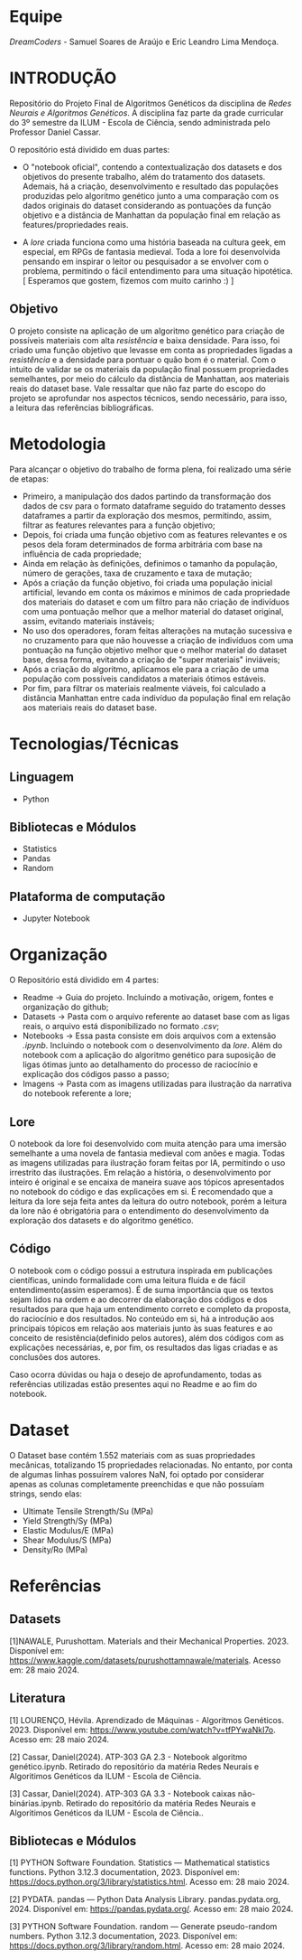 # Equipe
*DreamCoders* - Samuel Soares de Araújo e Eric Leandro Lima Mendoça.

# INTRODUÇÃO
Repositório do Projeto Final de Algoritmos Genéticos da disciplina de *Redes Neurais e Algoritmos Genéticos*. A disciplina faz parte da grade curricular do 3º semestre da ILUM - Escola de Ciência, sendo administrada pelo Professor Daniel Cassar. 

O repositório está dividido em duas partes:
- O "notebook oficial", contendo a contextualização dos datasets e dos objetivos do presente trabalho, além do tratamento dos datasets. Ademais, há a criação, desenvolvimento e resultado das populações produzidas pelo algoritmo genético junto a uma comparação com os dados originais do dataset considerando as pontuações da função objetivo e a distância de Manhattan da população final em relação as features/propriedades reais.
  
- A *lore* criada funciona como uma história baseada na cultura geek, em especial, em RPGs de fantasia medieval. Toda a lore foi desenvolvida pensando em inspirar o leitor ou pesquisador a se envolver com o problema, permitindo o fácil entendimento para uma situação hipotética. [ Esperamos que gostem, fizemos com muito carinho :) ]

## Objetivo
O projeto consiste na aplicação de um algoritmo genético para criação de possíveis materiais com alta *resistência* e baixa densidade. Para isso, foi criado uma função objetivo que levasse em conta as propriedades ligadas a *resistência* e a densidade para pontuar o quão bom é o material. Com o intuito de validar se os materiais da população final possuem propriedades semelhantes, por meio do cálculo da distância de Manhattan, aos materiais reais do dataset base.
Vale ressaltar que não faz parte do escopo do projeto se aprofundar nos aspectos técnicos, sendo necessário, para isso, a leitura das referências bibliográficas.

# Metodologia
Para alcançar o objetivo do trabalho de forma plena, foi realizado uma série de etapas: 

- Primeiro, a manipulação dos dados partindo da transformação dos dados de csv para o formato dataframe seguido do tratamento desses dataframes a partir da exploração dos mesmos, permitindo, assim, filtrar as features relevantes para a função objetivo;
- Depois, foi criada uma função objetivo com as features relevantes e os pesos dela foram determinados de forma arbitrária com base na influência de cada propriedade;
- Ainda em relação às definições, definimos o tamanho da população, número de gerações, taxa de cruzamento e taxa de mutação;
- Após a criação da função objetivo, foi criada uma população inicial artificial, levando em conta os máximos e mínimos de cada propriedade dos materiais do dataset e com um filtro para não criação de indivíduos com uma pontuação melhor que a melhor material do dataset original, assim, evitando materiais instáveis;
- No uso dos operadores, foram feitas alterações na mutação sucessiva e no cruzamento para que não houvesse a criação de indivíduos com uma pontuação na função objetivo melhor que o melhor material do dataset base, dessa forma, evitando a criação de "super materiais" inviáveis;
- Após a criação do algoritmo, aplicamos ele para a criação de uma população com possíveis candidatos a materiais ótimos estáveis.
- Por fim, para filtrar os materiais realmente viáveis, foi calculado a distância Manhattan entre cada indivíduo da população final em relação aos materiais reais do dataset base.

# Tecnologias/Técnicas
## Linguagem
- Python
## Bibliotecas e Módulos
- Statistics
- Pandas
- Random
## Plataforma de computação
- Jupyter Notebook

# Organização
O Repositório está dividido em 4 partes:

- Readme -> Guia do projeto. Incluindo a motivação, origem, fontes e organização do github;
- Datasets -> Pasta com o arquivo referente ao dataset base com as ligas reais, o arquivo está disponibilizado no formato *.csv*;
- Notebooks -> Essa pasta consiste em dois arquivos com a extensão *.ipynb*. Incluindo o notebook com o desenvolvimento da *lore*. Além do notebook com a aplicação do algoritmo genético para suposição de ligas ótimas junto ao detalhamento do processo de raciocínio e explicação dos códigos passo a passo;
- Imagens -> Pasta com as imagens utilizadas para ilustração da narrativa do notebook referente a lore;

## Lore
O notebook da lore foi desenvolvido com muita atenção para uma imersão semelhante a uma novela de fantasia medieval com anões e magia. Todas as imagens utilizadas para ilustração foram feitas por IA, permitindo o uso irrestrito das ilustrações. Em relação a história, o desenvolvimento por inteiro é original e se encaixa de maneira suave aos tópicos apresentados no notebook do código e das explicações em si. É recomendado que a leitura da lore seja feita antes da leitura do outro notebook, porém a leitura da lore não é obrigatória para o entendimento do desenvolvimento da exploração dos datasets e do algoritmo genético.

## Código
O notebook com o código possui a estrutura inspirada em publicações científicas, unindo formalidade com uma leitura fluida e de fácil entendimento(assim esperamos). É de suma importância que os textos sejam lidos na ordem e ao decorrer da elaboração dos códigos e dos resultados para que haja um entendimento correto e completo da proposta, do raciocínio e dos resultados. No conteúdo em si, há a introdução aos principais tópicos em relação aos materiais junto às suas features e ao conceito de resistência(definido pelos autores), além dos códigos com as explicações necessárias, e, por fim, os resultados das ligas criadas e as conclusões dos autores. 

Caso ocorra dúvidas ou haja o desejo de aprofundamento, todas as referências utilizadas estão presentes aqui no Readme e ao fim do notebook.

# Dataset
O Dataset base contém 1.552 materiais com as suas propriedades mecânicas, totalizando 15 propriedades relacionadas. No entanto, por conta de algumas linhas possuírem valores NaN, foi optado por considerar apenas as colunas completamente preenchidas e que não possuíam strings, sendo elas:

- Ultimate Tensile Strength/Su (MPa) 
- Yield Strength/Sy (MPa)
- Elastic Modulus/E (MPa)
- Shear Modulus/S (MPa)
- Density/Ro (MPa)

# Referências
## Datasets
[1]NAWALE, Purushottam. Materials and their Mechanical Properties. 2023. Disponível em: https://www.kaggle.com/datasets/purushottamnawale/materials. Acesso em: 28 maio 2024.

## Literatura 
[1] LOURENÇO, Hévila. Aprendizado de Máquinas - Algoritmos Genéticos. 2023. Disponível em: https://www.youtube.com/watch?v=tfPYwaNkI7o. Acesso em: 28 maio 2024.

[2] Cassar, Daniel(2024). ATP-303 GA 2.3 - Notebook algoritmo genético.ipynb. Retirado do repositório da matéria Redes Neurais e Algoritimos Genéticos da ILUM - Escola de Ciência.

[3] Cassar, Daniel(2024). ATP-303 GA 3.3 - Notebook caixas não-binárias.ipynb. Retirado do repositório da matéria Redes Neurais e Algoritimos Genéticos da ILUM - Escola de Ciência..


## Bibliotecas e Módulos
[1] PYTHON Software Foundation. Statistics — Mathematical statistics functions. Python 3.12.3 documentation, 2023. Disponível em: https://docs.python.org/3/library/statistics.html. Acesso em: 28 maio 2024.

[2] PYDATA. pandas — Python Data Analysis Library. pandas.pydata.org, 2024. Disponível em: https://pandas.pydata.org/. Acesso em: 28 maio 2024.

[3] PYTHON Software Foundation. random — Generate pseudo-random numbers. Python 3.12.3 documentation, 2023. Disponível em: https://docs.python.org/3/library/random.html. Acesso em: 28 maio 2024.









